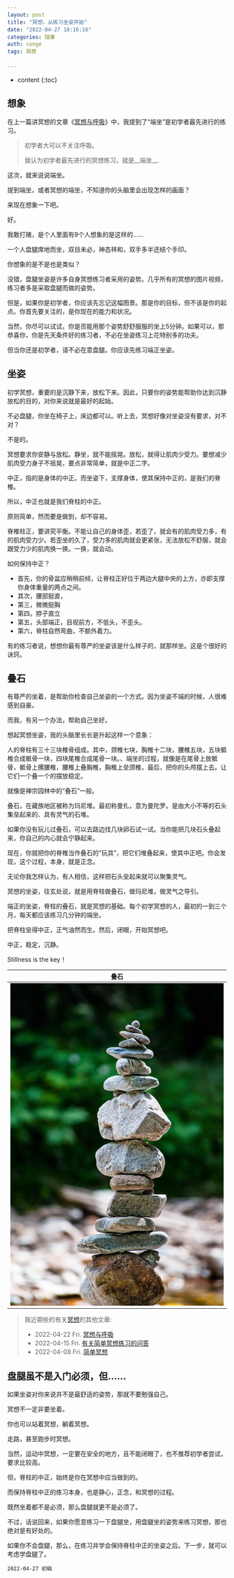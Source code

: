 ```yaml
---
layout: post
title: "冥想，从练习坐姿开始"
date: "2022-04-27 18:16:16"
categories: 隨筆
auth: conge
tags: 冥想

---
```

* content
{:toc}

## 想象

在上一篇讲冥想的文章《[冥想与呼吸](https://conge.github.io/2022/04/22/breathing/)》中，我提到了“端坐”是初学者最先进行的练习。

> 初学者大可以不关注呼吸。
>
> 我认为初学者最先进行的冥想练习，就是__端坐__.

这次，就来说说端坐。

提到端坐，或者冥想的端坐，不知道你的头脑里会出现怎样的画面？

来现在想象一下吧。

好。

我敢打赌，是个人里面有9个人想象的是这样的……




一个人盘腿席地而坐，双目未必，神态祥和，双手多半还结个手印。

你想象的是不是也是类似？

没错，盘腿坐姿是许多自身冥想练习者采用的姿势。几乎所有的冥想的图片视频，练习者多是采取盘腿而做的姿势。

但是，如果你是初学者，你应该先忘记这幅图景。那是你的目标，但不该是你的起点。你首先要关注的，是你现在的能力和状况。

当然，你尽可以试试，你是否能用那个姿势舒舒服服的坐上5分钟。如果可以，那恭喜你，你是先天条件好的练习者，不必在坐姿练习上花特别多的功夫。

但当你还是初学者，请不必在意盘腿。你应该先练习端正坐姿。

## 坐姿

初学冥想，重要的是沉静下来，放松下来。因此，只要你的姿势能帮助你达到沉静放松的目的，对你来说就是最好的起始。

不必盘腿，你坐在椅子上，床边都可以。听上去，冥想好像对坐姿没有要求，对不对？

不是的。

冥想要求你安静与放松。静坐，就不能摇晃。放松，就得让肌肉少受力。要想减少肌肉受力身子不摇晃，要点非常简单，就是中正二字。

中正，指的是身体的中正。而坐姿下，支撑身体，使其保持中正的，是我们的脊椎。

所以，中正也就是我们脊柱的中正。

原则简单，然而要是做到，却不容易。

脊椎柱正，要讲究平衡。不能让自己的身体歪，若歪了，就会有的肌肉受力多，有的肌肉受力少。若歪坐的久了，受力多的肌肉就会更紧张，无法放松不舒服，就会跟受力少的肌肉换一换。一换，就会动。

如何保持中正？

* 首先，你的骨盆应稍稍前倾，让脊柱正好位于两边大腿中央的上方，亦即支撑你身体重量的两点之间。  
* 其次，腰部挺直，  
* 第三，微微挺胸  
* 第四，脖子直立  
* 第五，头部端正，目视前方，不低头，不歪头。  
* 第六，脊柱自然弯曲，不额外着力。  

有的练习者说，想想你最有尊严的坐姿该是什么样子的，就那样坐。这是个很好的诀窍。

## 叠石

有尊严的坐着，是帮助你检查自己坐姿的一个方式。因为坐姿不端的时候，人很难感到自豪。

而我，有另一个办法，帮助自己坐好。

想起冥想坐姿，我的头脑里长长是升起这样一个意象：

人的脊柱有三十三块椎骨组成。其中，颈椎七块，胸椎十二块，腰椎五块，五块骶椎合成骶骨一块，四块尾椎合成尾骨一块。、端坐的过程，就像是在尾骨上放骶骨，骶骨上摞腰椎，腰椎上叠胸椎，胸椎上垒颈椎，最后，把你的头颅摆上去。让它们一个叠一个的摆放稳定。

就像是禅宗园林中的“叠石”一般。

叠石，在藏族地区被称为玛尼堆。最初称曼扎，意为曼陀罗。是由大小不等的石头集垒起来的、具有灵气的石堆。

如果你没有玩儿过叠石，可以去路边找几块卵石试一试。当你能把几块石头叠起来，你自己的内心就会宁静起来。

现在，你就把你的脊椎当作叠石的“玩具”，把它们堆叠起来，使其中正吧。你会发现，这个过程，本身，就是正念。

无论你我怎样认为，有人相信，这样把石头垒起来就可以聚集灵气。

冥想的坐姿，往玄处说，就是用脊柱做叠石，做玛尼堆，做灵气之导引。

端正的坐姿，脊柱的叠石，就是冥想的基础。每个初学冥想的人，最初的一到三个月，每天都应该练习几分钟的端坐。

把脊柱垒得中正，正气油然而生。然后，闭眼，开始冥想吧。

中正，稳定，沉静。

Stillness is the key！

|叠石|
|----|
| ![叠石](/assets/images/隨筆/2022-04-27-stone-spine-daryl-baird.jpg)|

> 我近期些的有关[冥想](https://conge.github.io/tag/#冥想)的其他文章:
> - 2022-04-22 Fri. [冥想与呼吸](https://conge.github.io/2022/04/22/breathing/)
> - 2022-04-15 Fri. [有关简单冥想练习的问答](https://conge.github.io/2022/04/15/Q-and-A-about-meditation/)
> - 2022-04-08 Fri. [简单冥想](https://conge.github.io/2022/04/08/simple-meditation/)

## 盘腿虽不是入门必须，但……

如果坐姿对你来说并不是最舒适的姿势，那就不要勉强自己。

冥想不一定非要坐着。

你也可以站着冥想，躺着冥想。

走路，甚至跑步时冥想。

当然，运动中冥想，一定要在安全的地方，且不能闭眼了，也不推荐初学者尝试，要求比较高。

但，脊柱的中正，始终是你在冥想中应当做到的。

而保持脊柱中正的练习本身，也是静心，正念，和冥想的过程。

既然坐着都不是必须，那么盘腿就更不是必须了。

不过，话说回来，如果你愿意练习一下盘腿坐，用盘腿坐的姿势来练习冥想，那也绝对是有好处的。

如果你不会盘腿，那么，在练习并学会保持脊柱中正的坐姿之后。下一步，就可以考虑学盘腿了。

```
2022-04-27 初稿
```
